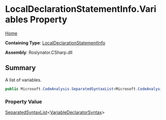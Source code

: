 # LocalDeclarationStatementInfo\.Variables Property

[Home](../../../../../README.md)

**Containing Type**: [LocalDeclarationStatementInfo](../README.md)

**Assembly**: Roslynator\.CSharp\.dll

## Summary

A list of variables\.

```csharp
public Microsoft.CodeAnalysis.SeparatedSyntaxList<Microsoft.CodeAnalysis.CSharp.Syntax.VariableDeclaratorSyntax> Variables { get; }
```

### Property Value

[SeparatedSyntaxList](https://docs.microsoft.com/en-us/dotnet/api/microsoft.codeanalysis.separatedsyntaxlist-1)\<[VariableDeclaratorSyntax](https://docs.microsoft.com/en-us/dotnet/api/microsoft.codeanalysis.csharp.syntax.variabledeclaratorsyntax)>

